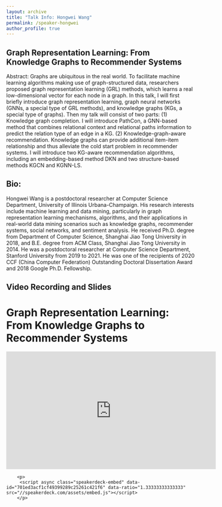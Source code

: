 ```yaml
---
layout: archive
title: "Talk Info: Hongwei Wang"
permalink: /speaker-hongwei
author_profile: true
---
```


## Graph Representation Learning: From Knowledge Graphs to Recommender Systems

Abstract: Graphs are ubiquitous in the real world. To facilitate machine learning algorithms making use of graph-structured data, researchers proposed graph representation learning (GRL) methods, which learns a real low-dimensional vector for each node in a graph. In this talk, I will first briefly introduce graph representation learning, graph neural networks (GNNs, a special type of GRL methods), and knowledge graphs (KGs, a special type of graphs). Then my talk will consist of two parts: (1) Knowledge graph completion. I will introduce PathCon, a GNN-based method that combines relational context and relational paths information to predict the relation type of an edge in a KG. (2) Knowledge-graph-aware recommendation. Knowledge graphs can provide additional item-item relationship and thus alleviate the cold start problem in recommender systems. I will introduce two KG-aware recommendation algorithms, including an embedding-based method DKN and two structure-based methods KGCN and KGNN-LS.

## Bio:

Hongwei Wang is a postdoctoral researcher at Computer Science Department, University of Illinois Urbana-Champaign. His research interests include machine learning and data mining, particularly in graph representation learning mechanisms, algorithms, and their applications in real-world data mining scenarios such as knowledge graphs, recommender systems, social networks, and sentiment analysis.
He received Ph.D. degree from Department of Computer Science, Shanghai Jiao Tong University in 2018, and B.E. degree from ACM Class, Shanghai Jiao Tong University in 2014. He was a postdoctoral researcher at Computer Science Department, Stanford University from 2019 to 2021. He was one of the recipients of 2020 CCF (China Computer Federation) Outstanding Doctoral Dissertation Award and 2018 Google Ph.D. Fellowship.

## Video Recording and Slides
<tr>
  <td>
      <h1>Graph Representation Learning: From Knowledge Graphs to Recommender Systems</h1>
    
<p>
    <iframe width="560" height="315" src="https://www.youtube.com/embed/fC8HfepCDgE" frameborder="0" allow="autoplay; encrypted-media" allowfullscreen></iframe>
  </p>


        <p>
         <script async class="speakerdeck-embed" data-id="701ed3acf1cf49399289c25261c421f6" data-ratio="1.33333333333333" src="//speakerdeck.com/assets/embed.js"></script>
        </p>
  </td>

  </tr>
